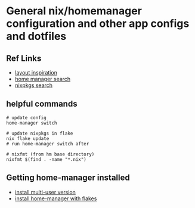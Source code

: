 # General nix/homemanager configuration and other app configs and dotfiles

## Ref Links
* [layout inspiration](https://github.com/nathanregner/nix-config/tree/master)
* [home manager search](https://mipmip.github.io/home-manager-option-search/)
* [nixpkgs search](https://search.nixos.org/packages)

## helpful commands
```shell
# update config
home-manager switch

# update nixpkgs in flake
nix flake update
# run home-manager switch after

# nixfmt (from hm base directory)
nixfmt $(find . -name "*.nix")
```


## Getting home-manager installed
* [install multi-user version](https://nixos.org/manual/nix/stable/installation/installation#multi-user)
* [install home-manager with flakes](https://nix-community.github.io/home-manager/index.html#ch-nix-flakes)